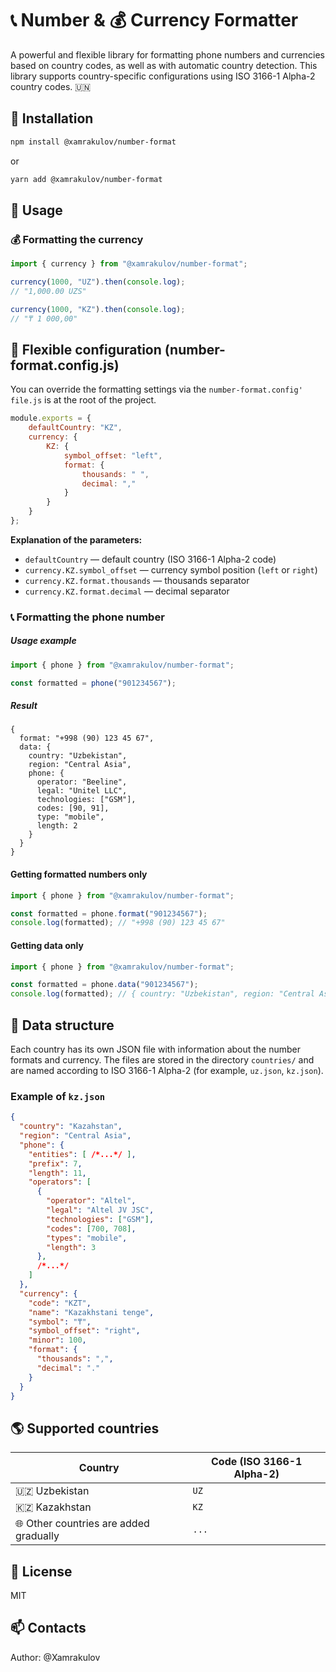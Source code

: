 # 📞 Number & 💰 Currency Formatter

A powerful and flexible library for formatting phone numbers and currencies based on country codes, as well as with automatic country detection. This library supports country-specific configurations using ISO 3166-1 Alpha-2 country codes. 🇺🇳

## 🚀 Installation

```sh
npm install @xamrakulov/number-format
```

or

```sh
yarn add @xamrakulov/number-format
```

## 📌 Usage

### 💰 Formatting the currency

```ts
import { currency } from "@xamrakulov/number-format";

currency(1000, "UZ").then(console.log);
// "1,000.00 UZS"

currency(1000, "KZ").then(console.log);
// "₸ 1 000,00"
```

## 📄 Flexible configuration (number-format.config.js)

You can override the formatting settings via the `number-format.config' file.js` is at the root of the project.

```js
module.exports = {
    defaultCountry: "KZ",
    currency: {
        KZ: {
            symbol_offset: "left",
            format: {
                thousands: " ",
                decimal: ","
            }
        }
    }
};
```

**Explanation of the parameters:**

- `defaultCountry` — default country (ISO 3166-1 Alpha-2 code)
- `currency.KZ.symbol_offset` — currency symbol position (`left` or `right`)
- `currency.KZ.format.thousands` — thousands separator
- `currency.KZ.format.decimal` — decimal separator

### 📞 Formatting the phone number

##### Usage example
```ts
import { phone } from "@xamrakulov/number-format";

const formatted = phone("901234567");
```

##### Result

```
{
  format: "+998 (90) 123 45 67",
  data: {
    country: "Uzbekistan",
    region: "Central Asia",
    phone: {
      operator: "Beeline",
      legal: "Unitel LLC",
      technologies: ["GSM"],
      codes: [90, 91],
      type: "mobile",
      length: 2
    }
  }
}
```

#### Getting formatted numbers only

```ts
import { phone } from "@xamrakulov/number-format";

const formatted = phone.format("901234567");
console.log(formatted); // "+998 (90) 123 45 67"
```

#### Getting data only

```ts
import { phone } from "@xamrakulov/number-format";

const formatted = phone.data("901234567");
console.log(formatted); // { country: "Uzbekistan", region: "Central Asia", ... }
```

## 📌 Data structure

Each country has its own JSON file with information about the number formats and currency. The files are stored in the directory `countries/` and are named according to ISO 3166-1 Alpha-2 (for example, `uz.json`, `kz.json`).

### Example of `kz.json`

```json
{
  "country": "Kazahstan",
  "region": "Central Asia",
  "phone": {
    "entities": [ /*...*/ ],
    "prefix": 7,
    "length": 11,
    "operators": [
      {
        "operator": "Altel",
        "legal": "Altel JV JSC",
        "technologies": ["GSM"],
        "codes": [700, 708],
        "types": "mobile",
        "length": 3
      },
      /*...*/
    ]
  },
  "currency": {
    "code": "KZT",
    "name": "Kazakhstani tenge",
    "symbol": "₸",
    "symbol_offset": "right",
    "minor": 100,
    "format": {
      "thousands": ",",
      "decimal": "."
    }
  }
}
```

## 🌎 Supported countries

| Country                                | Code (ISO 3166-1 Alpha-2) |
|----------------------------------------|---------------------------|
| 🇺🇿 Uzbekistan                        | `UZ`                      |
| 🇰🇿 Kazakhstan                        | `KZ`                      |
| 🌐 Other countries are added gradually | `...`                     | 

## 📜 License
MIT

## 📫 Contacts

Author: @Xamrakulov